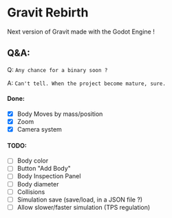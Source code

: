 # Gravit Rebirth
Next version of Gravit made with the Godot Engine !

## Q&A:

Q: `Any chance for a binary soon ?`

A: `Can't tell. When the project become mature, sure.`


#### Done:
- [x] Body Moves by mass/position
- [x] Zoom
- [x] Camera system
#### TODO:
- [ ] Body color
- [ ] Button "Add Body"
- [ ] Body Inspection Panel
- [ ] Body diameter
- [ ] Collisions
- [ ] Simulation save (save/load, in a JSON file ?) 
- [ ] Allow slower/faster simulation (TPS regulation) 
